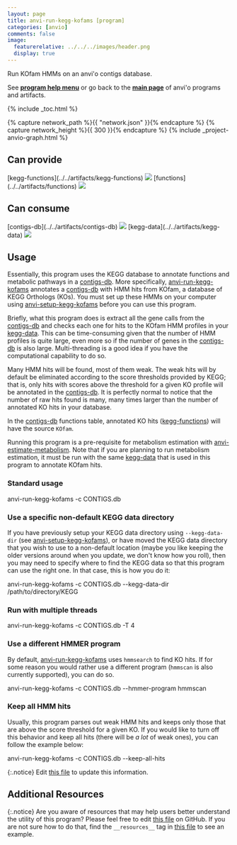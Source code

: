 ```yaml
---
layout: page
title: anvi-run-kegg-kofams [program]
categories: [anvio]
comments: false
image:
  featurerelative: ../../../images/header.png
  display: true
---
```


Run KOfam HMMs on an anvi&#x27;o contigs database.

See **[program help menu](../../../../vignette#anvi-run-kegg-kofams)** or go back to the **[main page](../../)** of anvi'o programs and artifacts.


{% include _toc.html %}
<div id="svg" class="subnetwork"></div>
{% capture network_path %}{{ "network.json" }}{% endcapture %}
{% capture network_height %}{{ 300 }}{% endcapture %}
{% include _project-anvio-graph.html %}


## Can provide

<p style="text-align: left" markdown="1"><span class="artifact-p">[kegg-functions](../../artifacts/kegg-functions) <img src="../../images/icons/CONCEPT.png" class="artifact-icon-mini" /></span> <span class="artifact-p">[functions](../../artifacts/functions) <img src="../../images/icons/CONCEPT.png" class="artifact-icon-mini" /></span></p>

## Can consume

<p style="text-align: left" markdown="1"><span class="artifact-r">[contigs-db](../../artifacts/contigs-db) <img src="../../images/icons/DB.png" class="artifact-icon-mini" /></span> <span class="artifact-r">[kegg-data](../../artifacts/kegg-data) <img src="../../images/icons/DB.png" class="artifact-icon-mini" /></span></p>

## Usage


Essentially, this program uses the KEGG database to annotate functions and metabolic pathways in a <span class="artifact-n">[contigs-db](/software/anvio/help/main/artifacts/contigs-db)</span>. More specifically, <span class="artifact-n">[anvi-run-kegg-kofams](/software/anvio/help/main/programs/anvi-run-kegg-kofams)</span> annotates a <span class="artifact-n">[contigs-db](/software/anvio/help/main/artifacts/contigs-db)</span> with HMM hits from KOfam, a database of KEGG Orthologs (KOs). You must set up these HMMs on your computer using <span class="artifact-n">[anvi-setup-kegg-kofams](/software/anvio/help/main/programs/anvi-setup-kegg-kofams)</span> before you can use this program.

Briefly, what this program does is extract all the gene calls from the <span class="artifact-n">[contigs-db](/software/anvio/help/main/artifacts/contigs-db)</span> and checks each one for hits to the KOfam HMM profiles in your <span class="artifact-n">[kegg-data](/software/anvio/help/main/artifacts/kegg-data)</span>. This can be time-consuming given that the number of HMM profiles is quite large, even more so if the number of genes in the <span class="artifact-n">[contigs-db](/software/anvio/help/main/artifacts/contigs-db)</span> is also large. Multi-threading is a good idea if you have the computational capability to do so.

Many HMM hits will be found, most of them weak. The weak hits will by default be eliminated according to the score thresholds provided by KEGG; that is, only hits with scores above the threshold for a given KO profile will be annotated in the <span class="artifact-n">[contigs-db](/software/anvio/help/main/artifacts/contigs-db)</span>. It is perfectly normal to notice that the number of raw hits found is many, many times larger than the number of annotated KO hits in your database.

In the <span class="artifact-n">[contigs-db](/software/anvio/help/main/artifacts/contigs-db)</span> functions table, annotated KO hits (<span class="artifact-n">[kegg-functions](/software/anvio/help/main/artifacts/kegg-functions)</span>) will have the source `KOfam`.

Running this program is a pre-requisite for metabolism estimation with <span class="artifact-n">[anvi-estimate-metabolism](/software/anvio/help/main/programs/anvi-estimate-metabolism)</span>. Note that if you are planning to run metabolism estimation, it must be run with the same <span class="artifact-n">[kegg-data](/software/anvio/help/main/artifacts/kegg-data)</span> that is used in this program to annotate KOfam hits.

### Standard usage

<div class="codeblock" markdown="1">
anvi&#45;run&#45;kegg&#45;kofams &#45;c CONTIGS.db
</div>

### Use a specific non-default KEGG data directory
If you have previously setup your KEGG data directory using `--kegg-data-dir` (see <span class="artifact-n">[anvi-setup-kegg-kofams](/software/anvio/help/main/programs/anvi-setup-kegg-kofams)</span>), or have moved the KEGG data directory that you wish to use to a non-default location (maybe you like keeping the older versions around when you update, we don't know how you roll), then you may need to specify where to find the KEGG data so that this program can use the right one. In that case, this is how you do it:

<div class="codeblock" markdown="1">
anvi&#45;run&#45;kegg&#45;kofams &#45;c CONTIGS.db &#45;&#45;kegg&#45;data&#45;dir /path/to/directory/KEGG
</div>

### Run with multiple threads

<div class="codeblock" markdown="1">
anvi&#45;run&#45;kegg&#45;kofams &#45;c CONTIGS.db &#45;T 4
</div>

### Use a different HMMER program
By default, <span class="artifact-n">[anvi-run-kegg-kofams](/software/anvio/help/main/programs/anvi-run-kegg-kofams)</span> uses `hmmsearch` to find KO hits. If for some reason you would rather use a different program (`hmmscan` is also currently supported), you can do so.

<div class="codeblock" markdown="1">
anvi&#45;run&#45;kegg&#45;kofams &#45;c CONTIGS.db &#45;&#45;hmmer&#45;program hmmscan
</div>

### Keep all HMM hits
Usually, this program parses out weak HMM hits and keeps only those that are above the score threshold for a given KO. If you would like to turn off this behavior and keep all hits (there will be _a lot_ of weak ones), you can follow the example below:

<div class="codeblock" markdown="1">
anvi&#45;run&#45;kegg&#45;kofams &#45;c CONTIGS.db &#45;&#45;keep&#45;all&#45;hits
</div>


{:.notice}
Edit [this file](https://github.com/merenlab/anvio/tree/master/anvio/docs/programs/anvi-run-kegg-kofams.md) to update this information.


## Additional Resources



{:.notice}
Are you aware of resources that may help users better understand the utility of this program? Please feel free to edit [this file](https://github.com/merenlab/anvio/tree/master/bin/anvi-run-kegg-kofams) on GitHub. If you are not sure how to do that, find the `__resources__` tag in [this file](https://github.com/merenlab/anvio/blob/master/bin/anvi-interactive) to see an example.
